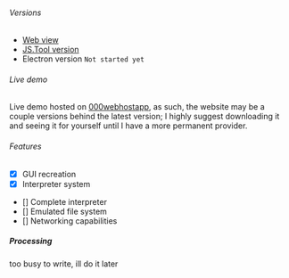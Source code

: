 ###### Versions
- [Web view](https://aerophp.000webhostapp.com/github/html%20terminal.html)
- [JS.Tool version](https://github.com/BartenderWinery/HTML-Terminal/blob/main/js-tool.js)
- Electron version `Not started yet`
###### Live demo
Live demo hosted on [000webhostapp](https://aerophp.000webhostapp.com/github/html%20terminal.html), as such, the website may be a couple versions behind the latest version; I highly suggest downloading it and seeing it for yourself until I have a more permanent provider.
###### Features
- [x] GUI recreation
- [x] Interpreter system
- [] Complete interpreter
- [] Emulated file system
- [] Networking capabilities
##### Processing
too busy to write, ill do it later